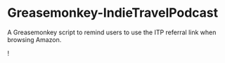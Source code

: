 Greasemonkey-IndieTravelPodcast
===============================

A Greasemonkey script to remind users to use the ITP referral link when browsing Amazon.

!
